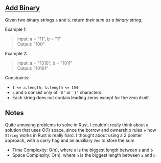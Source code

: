 ## [Add Binary](https://leetcode.com/problems/add-binary)

Given two binary strings `a` and `b`, return _their sum as a binary string_.

Example 1:

> Input: a = "11", b = "1"\
> Output: "100"

Example 2:

> Input: a = "1010", b = "1011"\
> Output: "10101"

Constraints:

- `1 <= a.length, b.length <= 104`
- `a` and `b` consist only of `'0'` or `'1'` characters.
- Each string does not contain leading zeros except for the zero itself.

## Notes

Quite annoying problems to solve in Rust. I couldn't really think about a solution that uses O(1) space, since the borrow and ownership rules + how `String` works in Rust is really hard. I thought about using a 2 pointer approach, with a carry flag and an auxiliary `Vec` to store the sum.

- Time Complexity: O(n), where `n` is the biggest length between `a` and `b`
- Space Complexity: O(n), where `n` is the biggest length between `a` and `b`
